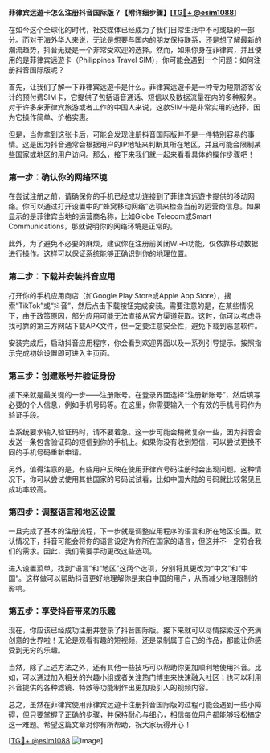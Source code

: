 **菲律宾远遊卡怎么注册抖音国际版？【附详细步骤】[[TG💪+ @esim1088](https://t.me/s/esim1088)]**

在如今这个全球化的时代，社交媒体已经成为了我们日常生活中不可或缺的一部分。而对于海外华人来说，无论是想要与国内的朋友保持联系，还是想了解最新的潮流趋势，抖音无疑是一个非常受欢迎的选择。然而，如果你身在菲律宾，并且使用的是菲律宾远遊卡（Philippines Travel SIM），你可能会遇到一个问题：如何注册抖音国际版呢？

首先，让我们了解一下菲律宾远遊卡是什么。菲律宾远遊卡是一种专为短期游客设计的预付费SIM卡，它提供了包括语音通话、短信以及数据流量在内的多种服务。对于许多来菲律宾旅游或者工作的中国人来说，这款SIM卡是非常实用的选择，因为它操作简单、价格实惠。

但是，当你拿到这张卡后，可能会发现注册抖音国际版并不是一件特别容易的事情。这是因为抖音通常会根据用户的IP地址来判断其所在地区，并且可能会限制某些国家或地区的用户访问。那么，接下来我们就一起来看看具体的操作步骤吧！

### 第一步：确认你的网络环境

在尝试注册之前，请确保你的手机已经成功连接到了菲律宾远遊卡提供的移动网络。你可以通过打开设置中的“蜂窝移动网络”选项来检查当前的运营商信息。如果显示的是菲律宾当地的运营商名称，比如Globe Telecom或Smart Communications，那就说明你的网络环境是正常的。

此外，为了避免不必要的麻烦，建议你在注册前关闭Wi-Fi功能，仅依靠移动数据进行操作。这样可以保证系统能够正确识别你的地理位置。

### 第二步：下载并安装抖音应用

打开你的手机应用商店（如Google Play Store或Apple App Store），搜索“TikTok”或“抖音”，然后点击下载按钮完成安装。需要注意的是，在某些情况下，由于政策原因，部分应用可能无法直接从官方渠道获取。这时，你可以考虑寻找可靠的第三方网站下载APK文件，但一定要注意安全性，避免下载到恶意软件。

安装完成后，启动抖音应用程序，你会看到欢迎界面以及一系列引导提示。按照指示完成初始设置即可进入主页面。

### 第三步：创建账号并验证身份

接下来就是最关键的一步——注册账号。在登录界面选择“注册新账号”，然后填写必要的个人信息，例如手机号码等。在这里，你需要输入一个有效的手机号码作为验证手段。

当系统要求输入验证码时，请不要着急。这一步可能会稍微复杂一些，因为抖音会发送一条包含验证码的短信到你的手机上。如果你没有收到短信，可以尝试更换不同的手机号码重新申请。

另外，值得注意的是，有些用户反映在使用菲律宾号码注册时会出现问题。这种情况下，你可以尝试使用其他国家的号码试试看，比如中国大陆的号码就比较常见且成功率较高。

### 第四步：调整语言和地区设置

一旦完成了基本的注册流程，下一步就是调整应用程序的语言和所在地区设置。默认情况下，抖音可能会将你的语言设定为你所在国家的语言，但这并不一定符合我们的需求。因此，我们需要手动更改这些选项。

进入设置菜单，找到“语言”和“地区”这两个选项，分别将其更改为“中文”和“中国”。这样做可以帮助抖音更好地理解你是来自中国的用户，从而减少地理限制的影响。

### 第五步：享受抖音带来的乐趣

现在，你应该已经成功注册并登录了抖音国际版。接下来就可以尽情探索这个充满创意的世界啦！无论是观看有趣的短视频，还是录制属于自己的作品，都能让你感受到无穷的乐趣。

当然，除了上述方法之外，还有其他一些技巧可以帮助你更加顺利地使用抖音。比如，可以通过加入相关的兴趣小组或者关注热门博主来快速融入社区；也可以利用抖音提供的各种滤镜、特效等功能制作出更加吸引人的视频内容。

总之，虽然在菲律宾使用菲律宾远遊卡注册抖音国际版的过程可能会遇到一些小障碍，但只要掌握了正确的步骤，并保持耐心与细心，相信每位用户都能够轻松搞定这一难题。希望这篇文章对你有所帮助，祝大家玩得开心！

[[TG💪+ @esim1088](https://t.me/s/esim1088) ![Image](https://i.postimg.cc/4NQfJmqS/Snipaste-2025-05-13-00-14-12.png)]